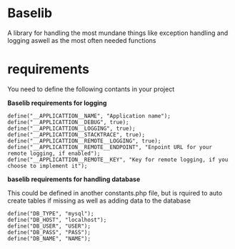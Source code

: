# Baselib
A library for handling the most mundane things like exception handling and logging aswell as the most often needed functions

# requirements
You need to define the following contants in your project

**Baselib requirements for logging**
```
define("__APPLICATTION__NAME", "Application name");
define("__APPLICATTION__DEBUG", true);
define("__APPLICATTION__LOGGING", true);
define("__APPLICATTION__STACKTRACE", true);
define("__APPLICATTION__REMOTE__LOGGING", true);
define("__APPLICATTION__REMOTE__ENDPOINT", "Enpoint URL for your remote logging, if enabled");
define("__APPLICATTION__REMOTE__KEY", "Key for remote logging, if you choose to implement it");
```

**baselib requirements for handling database**

This could be defined in another constants.php file, but is rquired to auto create tables if missing as well as adding data to the database
```
define("DB_TYPE", "mysql");
define("DB_HOST", "localhost");
define("DB_USER", "USER");
define("DB_PASS", "PASS");
define("DB_NAME", "NAME");
```

